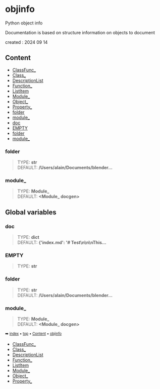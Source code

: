 # objinfo


Python object info

Documentation is based on structure information on objects to document

created : 2024 09 14


## Content

- [ClassFunc_](objin-classfunc_.md#classfunc_)
- [Class_](objin-class_.md#class_)
- [DescriptionList](objin-descriptionlist.md#descriptionlist)
- [Function_](objin-function_.md#function_)
- [ListItem](objin-listitem.md#listitem)
- [Module_](objin-module_.md#module_)
- [Object_](objin-object_.md#object_)
- [Property_](objin-property_.md#property_)
- [folder](objin---objinfo.md#folder)
- [module_](objin---objinfo.md#module_)
- [doc](objin---objinfo.md#doc)
- [EMPTY](objin---objinfo.md#empty)
- [folder](objin---objinfo.md#folder)
- [module_](objin---objinfo.md#module_)



### folder

> TYPE: **str**<br> DEFAULT: **/Users/alain/Documents/blender...**



### module_

> TYPE: **Module_**<br> DEFAULT: **<Module_ docgen>**



## Global variables

### doc

> TYPE: **dict**<br> DEFAULT: **{'index.md': '# Test\n\n\nThis...**



### EMPTY

> TYPE: **str**



### folder

> TYPE: **str**<br> DEFAULT: **/Users/alain/Documents/blender...**



### module_

> TYPE: **Module_**<br> DEFAULT: **<Module_ docgen>**



<sub>:arrow_right: [index](index.md) :black_small_square: [top](#objinfo) :black_small_square: [Content](#content) :black_small_square: [objinfo](#objinfo)</sub>



- [ClassFunc_](objin-classfunc_.md#classfunc_)
- [Class_](objin-class_.md#class_)
- [DescriptionList](objin-descriptionlist.md#descriptionlist)
- [Function_](objin-function_.md#function_)
- [ListItem](objin-listitem.md#listitem)
- [Module_](objin-module_.md#module_)
- [Object_](objin-object_.md#object_)
- [Property_](objin-property_.md#property_)

